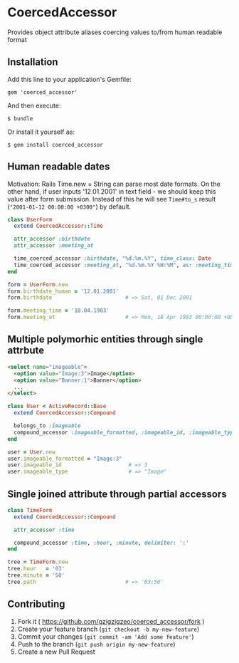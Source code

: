 # CoercedAccessor

Provides object attribute aliases coercing values to/from human readable format

## Installation

Add this line to your application's Gemfile:

    gem 'coerced_accessor'

And then execute:

    $ bundle

Or install it yourself as:

    $ gem install coerced_accessor

## Human readable dates

Motivation: Rails Time.new = String can parse most date formats. On the other hand, if user inputs '12.01.2001' in text field - we should keep this value after form submission. Instead of this he will see `Time#to_s` result (`"2001-01-12 00:00:00 +0300"`) by default.

```ruby
class UserForm
  extend CoercedAccessor::Time

  attr_accessor :birthdate
  attr_accessor :meeting_at

  time_coerced_accessor :birthdate, "%d.%m.%Y", time_class: Date
  time_coerced_accessor :meeting_at, "%d.%m.%Y %H:%M", as: :meeting_time
end

form = UserForm.new
form.birthdate_human = '12.01.2001'
form.birthdate                       # => Sat, 01 Dec 2001

form.meeting_time = '18.04.1983'
form.meeting_at                      # => Mon, 18 Apr 1983 00:00:00 +0000
```

## Multiple polymorhic entities through single attrbute

```html
<select name="imageable">
  <option value="Image:3">Image</option>
  <option value="Banner:1">Banner</option>
  ...
</select>
```

```ruby
class User < ActiveRecord::Base
  extend CoercedAccessor::Compound

  belongs_to :imageable
  compound_accessor :imageable_formatted, :imageable_id, :imageable_type, delimiter: ':'
end

user = User.new
user.imageable_formatted = "Image:3"
user.imageable_id                     # => 3
user.imageable_type                   # => "Image"
```

## Single joined attribute through partial accessors

```ruby
class TimeForm
  extend CoercedAccessor::Compound

  attr_accessor :time

  compound_accessor :time, :hour, :minute, delimiter: ':'
end

tree = TimeForm.new
tree.hour   = '03'
tree.minute = '50'
tree.path                            # => '03:50'
```

## Contributing

1. Fork it ( https://github.com/gzigzigzeo/coerced_accessor/fork )
2. Create your feature branch (`git checkout -b my-new-feature`)
3. Commit your changes (`git commit -am 'Add some feature'`)
4. Push to the branch (`git push origin my-new-feature`)
5. Create a new Pull Request
